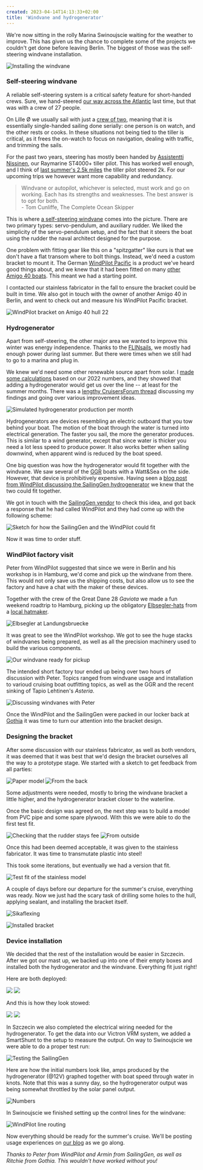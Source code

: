 ```yaml
---
created: 2023-04-14T14:13:33+02:00
title: 'Windvane and hydrogenerator'
---
```

We're now sitting in the rolly Marina Swinoujscie waiting for the weather to improve. This has given us the chance to complete some of the projects we couldn't get done before leaving Berlin. The biggest of those was the self-steering windvane installation.

![Installing the windvane](../2023/20230410_131024.jpg)

<!--more-->

### Self-steering windvane

A reliable self-steering system is a critical safety feature for short-handed crews. Sure, we hand-steered [our way across the Atlantic](https://bergie.iki.fi/blog/sailing-across-the-atlantic/) last time, but that was with a crew of 27 people.

On Lille Ø we usually sail with just a [crew of two](/crew/), meaning that it is essentially single-handed sailing done serially: one person is on watch, and the other rests or cooks. In these situations not being tied to the tiller is critical, as it frees the on-watch to focus on navigation, dealing with traffic, and trimming the sails.

For the past two years, steering has mostly been handed by [Assistentti Nissinen](/crew/#assistentti+nissinen), our Raymarine ST4000+ tiller pilot. This has worked well enough, and I think of [last summer's 2.5k miles](/2022/) the tiller pilot steered 2k. For our upcoming trips we however want more capability and redundancy.

> Windvane or autopilot, whichever is selected, must work and go on working. Each has its strengths and weaknesses. The best answer is to opt for both.<br>
\- Tom Cunliffe, The Complete Ocean Skipper

This is where [a self-steering windvane](https://en.wikipedia.org/wiki/Self-steering_gear#Mechanical) comes into the picture. There are two primary types: servo-pendulum, and auxiliary rudder. We liked the simplicity of the servo-pendulum setup, and the fact that it steers the boat using the rudder the naval architect designed for the purpose.

One problem with fitting gear like this on a "spitzgatter" like ours is that we don't have a flat transom where to bolt things. Instead, we'd need a custom bracket to mount it. The German [WindPilot Pacific](https://windpilot.com/n/wind/en/prod/paci/) is a product we've heard good things about, and we knew that it had been fitted on many [other Amigo 40 boats](https://windpilot.com/n/wind/en/foto/paci/Amigo40). This meant we had a starting point.

I contacted our stainless fabricator in the fall to ensure the bracket could be built in time. We also got in touch with the owner of another Amigo 40 in Berlin, and went to check out and measure his WindPilot Pacific bracket.

![WindPilot bracket on Amigo 40 hull 22](../2023/20230304_135724.jpg)

### Hydrogenerator

Apart from self-steering, the other major area we wanted to improve this winter was energy independence. Thanks to the [FLINsails](https://flin-solar.de/flinsail), we mostly had enough power during last summer. But there were times when we still had to go to a marina and plug in.

We knew we'd need some other renewable source apart from solar. I [made some calculations](https://gist.github.com/bergie/6de660b18fd0994286ab085d68e4fe44) based on our 2022 numbers, and they showed that adding a hydrogenerator would get us over the line -- at least for the summer months.
There was a [lengthy CruisersForum thread](https://www.cruisersforum.com/forums/f14/solar-vs-wind-vs-hydro-272127.html) discussing my findings and going over various improvement ideas.

![Simulated hydrogenerator production per month](../2023/hydrogenerator-output-simulated.png)

Hydrogenerators are devices resembling an electric outboard that you tow behind your boat. The motion of the boat through the water is turned into electrical generation. The faster you sail, the more the generator produces. This is similar to a wind generator, except that since water is thicker you need a lot less speed to produce power. It also works better when sailing downwind, when apparent wind is reduced by the boat speed.

One big question was how the hydrogenerator would fit together with the windvane. We saw several of the [GGR](https://goldengloberace.com) boats with a Watt&Sea on the side. However, that device is prohibitively expensive. Having seen a [blog post from WindPilot discussing the SailingGen hydrogenerator](https://windpilot.com/blog/en/equipment/joint-venture/) we knew that the two could fit together.

We got in touch with the [SailingGen vendor](https://sailnsea.1a-shops.eu) to check this idea, and got back a response that he had called WindPilot and they had come up with the following scheme:

![Sketch for how the SailingGen and the WindPilot could fit](../2023/sailinggen-windpilot-sketch.png)

Now it was time to order stuff.

### WindPilot factory visit

Peter from WindPilot suggested that since we were in Berlin and his workshop is in Hamburg, we'd come and pick up the windvane from there. This would not only save us the shipping costs, but also allow us to see the factory and have a chat with the maker of these devices.

Together with the crew of the Great Dane 28 _Gaviota_ we made a fun weekend roadtrip to Hamburg, picking up the obligatory [Elbsegler-hats](https://en.wikipedia.org/wiki/Mariner%27s_cap) from a [local hatmaker](http://www.muetzenmacher-hamburg.de).

![Elbsegler at Landungsbruecke](../2023/20230224_172426.jpg)

It was great to see the WindPilot workshop. We got to see the huge stacks of windvanes being prepared, as well as all the precision machinery used to build the various components.

![Our windvane ready for pickup](../2023/PXL_20230225_105811177.jpg)

The intended short factory tour ended up being over two hours of discussion with Peter. Topics ranged from windvane usage and installation to varioud cruising boat outfitting topics, as well as the GGR and the recent sinking of Tapio Lehtinen's _Asteria_.

![Discussing windvanes with Peter](../2023/PXL_20230225_114728620.jpg)

Once the WindPilot and the SailingGen were packed in our locker back at [Gothia](https://scgothia.de) it was time to turn our attention into the bracket design.

### Designing the bracket

After some discussion with our stainless fabricator, as well as both vendors, it was deemed that it was best that we'd design the bracket ourselves all the way to a prototype stage. We started with a sketch to get feedback from all parties:

![Paper model](../2023/20230310_150355.jpg)
![From the back](../2023/0ba9ea53-ea88-4938-aad9-6ce4cb411c22_20230310_152221.jpg)

Some adjustments were needed, mostly to bring the windvane bracket a little higher, and the hydrogenerator bracket closer to the waterline.

Once the basic design was agreed on, the next step was to build a model from PVC pipe and some spare plywood. With this we were able to do the first test fit.

![Checking that the rudder stays fee](../2023/20230311_152324.jpg)
![From outside](../2023/20230311_153137.jpg)

Once this had been deemed acceptable, it was given to the stainless fabricator. It was time to transmutate plastic into steel!

This took some iterations, but eventually we had a version that fit.

![Test fit of the stainless model](../2023/PXL_20230404_121722904.jpg)

A couple of days before our departure for the summer's cruise, everything was ready. Now we just had the scary task of drilling some holes to the hull, applying sealant, and installing the bracket itself.

![Sikaflexing](../2023/20230407_113919.jpg)

![Installed bracket](../2023/20230408_085518.jpg)

### Device installation

We decided that the rest of the installation would be easier in Szczecin. After we got our mast up, we backed up into one of their empty boxes and installed both the hydrogenerator and the windvane. Everything fit just right!

Here are both deployed:

![](../2023/PXL_20230410_115330625.jpg)
![](../2023/PXL_20230410_115351304.jpg)

And this is how they look stowed:

![](../2023/PXL_20230410_115605105.jpg)
![](../2023/PXL_20230410_115619711.jpg)

In Szczecin we also completed the electrical wiring needed for the hydrogenerator. To get the data into our Victron VRM system, we added a SmartShunt to the setup to measure the output. On way to Swinoujscie we were able to do a proper test run:

![Testing the SailingGen](../2023/20230412_131327.jpg)

Here are how the initial numbers look like, amps produced by the hydrogenerator (@12V) graphed together with boat speed through water in knots. Note that this was a sunny day, so the hydrogenerator output was being somewhat throttled by the solar panel output.

![Numbers](../2023/sailinggen-testrun.jpg)

In Swinoujscie we finished setting up the control lines for the windvane:

![WindPilot line routing](../2023/20230413_142245.jpg)

Now everything should be ready for the summer's cruise. We'll be posting usage experiences on [our blog](https://lille-oe.de) as we go along.

_Thanks to Peter from WindPilot and Armin from SailingGen, as well as Ritchie from Gothia. This wouldn't have worked without you!_
